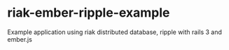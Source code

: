 riak-ember-ripple-example
=========================

Example application using riak distributed database, ripple with rails 3 and ember.js